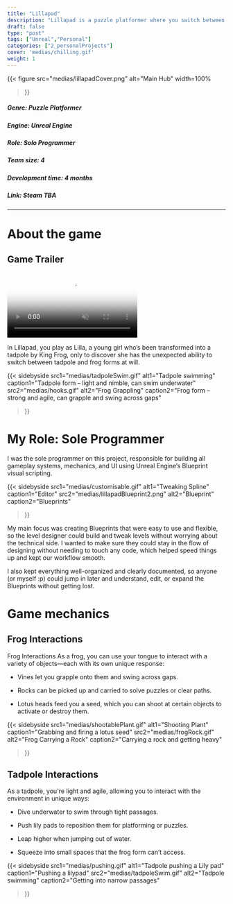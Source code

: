```yaml
---
title: "Lillapad"
description: "Lillapad is a puzzle platformer where you switch between a tadpole and a frog, utilizing the unique abilities of each form to navigate through various levels."
draft: false
type: "post"
tags: ["Unreal","Personal"]
categories: ["2_personalProjects"]
cover: 'medias/chilling.gif'
weight: 1
---
```


{{< figure 
src="medias/lillapadCover.png" 
alt="Main Hub"
width=100%
>}}


##### **Genre:** Puzzle Platformer
#####  **Engine:** Unreal Engine
#####  **Role:** Solo Programmer
##### **Team size:** 4
#####  **Development time:** 4 months
#####  **Link:** *Steam TBA*
---
# About the game

## Game Trailer

<div class="video-container">
<video  muted controls loading="lazy" poster="medias/lillapad_poster.png">
  <source src="medias/LillapadTrailer.mp4" type="video/mp4">
</video>
</div>

In Lillapad, you play as Lilla, a young girl who’s been transformed into a tadpole by King Frog, only to discover she has the unexpected ability to switch between tadpole and frog forms at will.

{{< sidebyside
  src1="medias/tadpoleSwim.gif"
  alt1="Tadpole swimming"
  caption1="Tadpole form – light and nimble, can swim underwater"
  src2="medias/hooks.gif"
  alt2="Frog Grappling"
  caption2="Frog form – strong and agile, can grapple and swing across gaps"
>}}
# My Role: Sole Programmer

I was the sole programmer on this project, responsible for building all gameplay systems, mechanics, and UI using Unreal Engine’s Blueprint visual scripting.

{{< sidebyside
  src1="medias/customisable.gif"
  alt1="Tweaking Spline"
  caption1="Editor"
  src2="medias/lillapadBlueprint2.png"
  alt2="Blueprint"
  caption2="Blueprints"
>}}

My main focus was creating Blueprints that were easy to use and flexible, so the level designer could build and tweak levels without worrying about the technical side. I wanted to make sure they could stay in the flow of designing without needing to touch any code, which helped speed things up and kept our workflow smooth.

I also kept everything well-organized and clearly documented, so anyone (or myself :p) could jump in later and understand, edit, or expand the Blueprints without getting lost.

# Game mechanics

## Frog Interactions
Frog Interactions
As a frog, you can use your tongue to interact with a variety of objects—each with its own unique response:

- Vines let you grapple onto them and swing across gaps.

- Rocks can be picked up and carried to solve puzzles or clear paths.

- Lotus heads feed you a seed, which you can shoot at certain objects to activate or destroy them.

{{< sidebyside
  src1="medias/shootablePlant.gif"
  alt1="Shooting Plant"
  caption1="Grabbing and firing a lotus seed"
  src2="medias/frogRock.gif"
  alt2="Frog Carrying a Rock"
  caption2="Carrying a rock and getting heavy"
>}}

## Tadpole Interactions
As a tadpole, you're light and agile, allowing you to interact with the environment in unique ways:

- Dive underwater to swim through tight passages.

- Push lily pads to reposition them for platforming or puzzles.

- Leap higher when jumping out of water.

- Squeeze into small spaces that the frog form can’t access.

{{< sidebyside
  src1="medias/pushing.gif"
  alt1="Tadpole pushing a Lily pad"
  caption1="Pushing a lilypad"
  src2="medias/tadpoleSwim.gif"
  alt2="Tadpole swimming"
  caption2="Getting into narrow passages"
>}}
